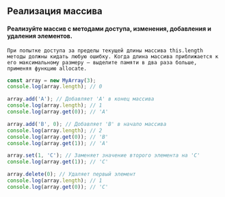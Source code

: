 ## Реализация массива
#### Реализуйте массив с методами доступа, изменения, добавления и удаления элементов.
`При попытке доступа за пределы текущей длины массива this.length методы должны кидать любую ошибку.
Когда длина массива приближается к его максимальному размеру — выделите памяти в два раза больше, применяя функцию allocate.`

```javascript
const array = new MyArray(3);
console.log(array.length); // 0

array.add('A'); // Добавляет 'A' в конец массива
console.log(array.length); // 1
console.log(array.get(0)); // 'A'

array.add('B', 0); // Добавляет 'B' в начало массива
console.log(array.length); // 2
console.log(array.get(0)); // 'B'
console.log(array.get(1)); // 'A'

array.set(1, 'C'); // Заменяет значение второго элемента на 'C'
console.log(array.get(1)); // 'C'

array.delete(0); // Удаляет первый элемент
console.log(array.length); // 1
console.log(array.get(0)); // 'C'
```

